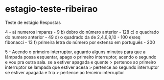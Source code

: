 # estagio-teste-ribeirao
Teste de estágio
Respostas

4 - a) numeros impares - 9
b) dobro do número anterior - 128
c) o quadrado do numero anterior - 49
d) o quadrado da de 2,4,6,8,10 - 100
e)seq  fibonacci - 13
f) primeira letra do número por extenso em português - 200

5 - 
Acendo o primeiro interruptor, aguardo alguns minutos para que a lâmpada possa esquentar, apago o primeiro interruptor, acendo o segundo e vou pra outra sala.
se a estiver apagada e quente > pertence ao primeiro interruptor
se lampada que estiver acesa > pertence ao segundo interruptor
se estiver apagada e fria > pertence ao terceiro interruptor
